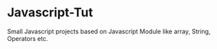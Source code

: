# Javascript-Tut

Small Javascript projects based on Javascript Module like array, String, Operators etc.
